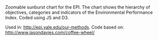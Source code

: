 Zoomable sunburst chart for the EPI. The chart shows the hierarchy of objectives, categories and indicators
of the Environmental Performance Index. Coded using JS and D3.

Used in: http://epi.yale.edu/our-methods.
Code based on: http://www.jasondavies.com/coffee-wheel/
